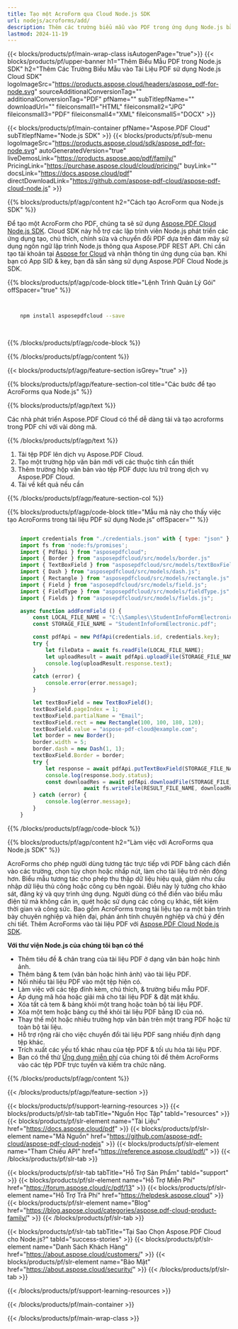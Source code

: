 ```yaml
---
title: Tạo một AcroForm qua Cloud Node.js SDK
url: nodejs/acroforms/add/
description: Thêm các trường biểu mẫu vào PDF trong ứng dụng Node.js bằng cách sử dụng Aspose.PDF Cloud SDK. Đơn giản hóa việc tạo biểu mẫu tương tác.
lastmod: 2024-11-19
---
```


{{< blocks/products/pf/main-wrap-class isAutogenPage="true">}}
{{< blocks/products/pf/upper-banner h1="Thêm Biểu Mẫu PDF trong Node.js SDK" h2="Thêm Các Trường Biểu Mẫu vào Tài Liệu PDF sử dụng Node.js Cloud SDK" logoImageSrc="https://products.aspose.cloud/headers/aspose_pdf-for-node.svg" sourceAdditionalConversionTag="" additionalConversionTag="PDF" pfName="" subTitlepfName="" downloadUrl="" fileiconsmall1="HTML" fileiconsmall2="JPG" fileiconsmall3="PDF" fileiconsmall4="XML" fileiconsmall5="DOCX" >}}

{{< blocks/products/pf/main-container pfName="Aspose.PDF Cloud" subTitlepfName="Node.js SDK" >}}
{{< blocks/products/pf/sub-menu logoImageSrc="https://products.aspose.cloud/sdk/aspose_pdf-for-node.svg"
autoGeneratedVersion="true"
liveDemosLink="https://products.aspose.app/pdf/family/" PricingLink="https://purchase.aspose.cloud/cloud/pricing/" buyLink="" docsLink="https://docs.aspose.cloud/pdf"  directDownloadLink="https://github.com/aspose-pdf-cloud/aspose-pdf-cloud-node.js" >}}

{{% blocks/products/pf/agp/content h2="Cách tạo AcroForm qua Node.js SDK" %}}

Để tạo một AcroForm cho PDF, chúng ta sẽ sử dụng
[Aspose.PDF Cloud Node.js SDK](https://products.aspose.cloud/pdf/nodejs/). Cloud SDK này hỗ trợ các lập trình viên Node.js phát triển các ứng dụng tạo, chú thích, chỉnh sửa và chuyển đổi PDF dựa trên đám mây sử dụng ngôn ngữ lập trình Node.js thông qua Aspose.PDF REST API. Chỉ cần tạo tài khoản tại [Aspose for Cloud](https://dashboard.aspose.cloud/#/apps) và nhận thông tin ứng dụng của bạn. Khi bạn có App SID & key, bạn đã sẵn sàng sử dụng Aspose.PDF Cloud Node.js SDK.

{{% blocks/products/pf/agp/code-block title="Lệnh Trình Quản Lý Gói" offSpacer="true" %}}

```bash

     
    npm install asposepdfcloud --save
     
     

```

{{% /blocks/products/pf/agp/code-block %}}

{{% /blocks/products/pf/agp/content %}}

{{< blocks/products/pf/agp/feature-section isGrey="true" >}}

{{% blocks/products/pf/agp/feature-section-col title="Các bước để tạo AcroForms qua Node.js" %}}

{{% blocks/products/pf/agp/text %}}

Các nhà phát triển Aspose.PDF Cloud có thể dễ dàng tải và tạo acroforms trong PDF chỉ với vài dòng mã.

{{% /blocks/products/pf/agp/text %}}

1. Tải tệp PDF lên dịch vụ Aspose.PDF Cloud.
1. Tạo một trường hộp văn bản mới với các thuộc tính cần thiết
1. Thêm trường hộp văn bản vào tệp PDF được lưu trữ trong dịch vụ Aspose.PDF Cloud.
1. Tải về kết quả nếu cần

{{% /blocks/products/pf/agp/feature-section-col %}}


{{% blocks/products/pf/agp/code-block title="Mẫu mã này cho thấy việc tạo AcroForms trong tài liệu PDF sử dụng Node.js" offSpacer="" %}}

```js

    import credentials from "./credentials.json" with { type: "json" };
    import fs from 'node:fs/promises';
    import { PdfApi } from "asposepdfcloud";
    import { Border } from "asposepdfcloud/src/models/border.js"
    import { TextBoxField } from "asposepdfcloud/src/models/textBoxField.js";
    import { Dash } from "asposepdfcloud/src/models/dash.js";
    import { Rectangle } from "asposepdfcloud/src/models/rectangle.js";
    import { Field } from "asposepdfcloud/src/models/field.js";
    import { FieldType } from "asposepdfcloud/src/models/fieldType.js";
    import { Fields } from "asposepdfcloud/src/models/fields.js";

    async function addFormField () {
        const LOCAL_FILE_NAME = "C:\\Samples\\StudentInfoFormElectronic.pdf";
        const STORAGE_FILE_NAME = "StudentInfoFormElectronic.pdf";

        const pdfApi = new PdfApi(credentials.id, credentials.key);
        try {
            let fileData = await fs.readFile(LOCAL_FILE_NAME);
            let uploadResult = await pdfApi.uploadFile(STORAGE_FILE_NAME, fileData);
            console.log(uploadResult.response.text);
        }
        catch (error) {
            console.error(error.message);
        }

        let textBoxField = new TextBoxField();
        textBoxField.pageIndex = 1;
        textBoxField.partialName = "Email";
        textBoxField.rect = new Rectangle(100, 100, 180, 120);
        textBoxField.value = "aspose-pdf-cloud@example.com";
        let border = new Border();
        border.width = 5;
        border.dash = new Dash(1, 1);
        textBoxField.Border = border;
        try {
            let response = await pdfApi.putTextBoxField(STORAGE_FILE_NAME, "Email", textBoxField);
            console.log(response.body.status);
            const downloadRes = await pdfApi.downloadFile(STORAGE_FILE_NAME)
                        await fs.writeFile(RESULT_FILE_NAME, downloadRes.body);
        } catch (error) {
            console.log(error.message);
        }
    }
```

{{% /blocks/products/pf/agp/code-block %}}

{{% blocks/products/pf/agp/content h2="Làm việc với AcroForms qua Node.js SDK" %}}

AcroForms cho phép người dùng tương tác trực tiếp với PDF bằng cách điền vào các trường, chọn tùy chọn hoặc nhấp nút, làm cho tài liệu trở nên động hơn. Biểu mẫu tương tác cho phép thu thập dữ liệu hiệu quả, giảm nhu cầu nhập dữ liệu thủ công hoặc công cụ bên ngoài. Điều này lý tưởng cho khảo sát, đăng ký và quy trình ứng dụng. Người dùng có thể điền vào biểu mẫu điện tử mà không cần in, quét hoặc sử dụng các công cụ khác, tiết kiệm thời gian và công sức. Bao gồm AcroForms trong tài liệu tạo ra một bản trình bày chuyên nghiệp và hiện đại, phản ánh tính chuyên nghiệp và chú ý đến chi tiết.
Thêm AcroForms vào tài liệu PDF với [Aspose.PDF Cloud Node.js SDK](https://products.aspose.cloud/pdf/nodejs/).

**Với thư viện Node.js của chúng tôi bạn có thể**

+ Thêm tiêu đề & chân trang của tài liệu PDF ở dạng văn bản hoặc hình ảnh.
+ Thêm bảng & tem (văn bản hoặc hình ảnh) vào tài liệu PDF.
+ Nối nhiều tài liệu PDF vào một tệp hiện có.
+ Làm việc với các tệp đính kèm, chú thích, & trường biểu mẫu PDF.
+ Áp dụng mã hóa hoặc giải mã cho tài liệu PDF & đặt mật khẩu.
+ Xóa tất cả tem & bảng khỏi một trang hoặc toàn bộ tài liệu PDF.
+ Xóa một tem hoặc bảng cụ thể khỏi tài liệu PDF bằng ID của nó.
+ Thay thế một hoặc nhiều trường hợp văn bản trên một trang PDF hoặc từ toàn bộ tài liệu.
+ Hỗ trợ rộng rãi cho việc chuyển đổi tài liệu PDF sang nhiều định dạng tệp khác.
+ Trích xuất các yếu tố khác nhau của tệp PDF & tối ưu hóa tài liệu PDF.
+ Bạn có thể thử [Ứng dụng miễn phí](https://products.aspose.app/pdf/xfa) của chúng tôi để thêm AcroForms vào các tệp PDF trực tuyến và kiểm tra chức năng.

{{% /blocks/products/pf/agp/content %}}

{{< /blocks/products/pf/agp/feature-section >}}

{{< blocks/products/pf/support-learning-resources >}}
{{< blocks/products/pf/slr-tab tabTitle="Nguồn Học Tập" tabId="resources" >}}
{{< blocks/products/pf/slr-element name="Tài Liệu" href="https://docs.aspose.cloud/pdf" >}}
{{< blocks/products/pf/slr-element name="Mã Nguồn" href="https://github.com/aspose-pdf-cloud/aspose-pdf-cloud-nodejs" >}}
{{< blocks/products/pf/slr-element name="Tham Chiếu API" href="https://reference.aspose.cloud/pdf/" >}}
{{< /blocks/products/pf/slr-tab >}}

{{< blocks/products/pf/slr-tab tabTitle="Hỗ Trợ Sản Phẩm" tabId="support" >}}
{{< blocks/products/pf/slr-element name="Hỗ Trợ Miễn Phí" href="https://forum.aspose.cloud/c/pdf/13" >}}
{{< blocks/products/pf/slr-element name="Hỗ Trợ Trả Phí" href="https://helpdesk.aspose.cloud" >}}
{{< blocks/products/pf/slr-element name="Blog" href="https://blog.aspose.cloud/categories/aspose.pdf-cloud-product-family/" >}}
{{< /blocks/products/pf/slr-tab >}}

{{< blocks/products/pf/slr-tab tabTitle="Tại Sao Chọn Aspose.PDF Cloud cho Node.js?" tabId="success-stories" >}}
{{< blocks/products/pf/slr-element name="Danh Sách Khách Hàng" href="https://about.aspose.cloud/customers/" >}}
{{< blocks/products/pf/slr-element name="Bảo Mật" href="https://about.aspose.cloud/security/" >}}
{{< /blocks/products/pf/slr-tab >}}

{{< /blocks/products/pf/support-learning-resources >}}

<!-- aboutfile Ends -->

{{< /blocks/products/pf/main-container >}}

{{< /blocks/products/pf/main-wrap-class >}}



